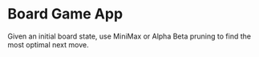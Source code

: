 # Board Game App

Given an initial board state, use MiniMax or Alpha Beta pruning to find the most optimal next move.